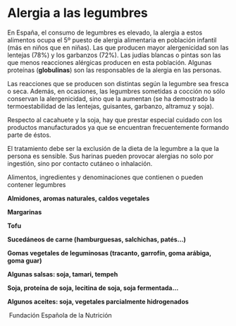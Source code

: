 # Alergia a las legumbres

En España, el consumo de legumbres es elevado, la alergia a estos alimentos ocupa el 5º puesto de alergia alimentaria en población infantil (más en niños que en niñas). Las que producen mayor alergenicidad son las lentejas (78%) y los garbanzos (72%). Las judías blancas o pintas son las que menos reacciones alérgicas producen en esta población. Algunas proteínas (**globulinas**) son las responsables de la alergia en las personas.

Las reacciones que se producen son distintas según la legumbre sea fresca o seca. Además, en ocasiones, las legumbres sometidas a cocción no sólo conservan la alergenicidad, sino que la aumentan (se ha demostrado la termoestabilidad de las lentejas, guisantes, garbanzo, altramuz y soja).

Respecto al cacahuete y la soja, hay que prestar especial cuidado con los productos manufacturados ya que se encuentran frecuentemente formando parte de éstos.

El tratamiento debe ser la exclusión de la dieta de la legumbre a la que la persona es sensible. Sus harinas pueden provocar alergias no solo por ingestión, sino por contacto cutáneo o inhalación.

Alimentos, ingredientes y denominaciones que contienen o pueden contener legumbres

**Almidones, aromas naturales, caldos vegetales**

**Margarinas**

**Tofu**

**Sucedáneos de carne (hamburguesas, salchichas, patés…)**

**Gomas vegetales de leguminosas (tracanto, garrofín, goma arábiga, goma guar)**

**Algunas salsas: soja, tamari, tempeh**

**Soja, proteína de soja, lecitina de soja, soja fermentada…**

**Algunos aceites: soja, vegetales parcialmente hidrogenados**

 Fundación Española de la Nutrición